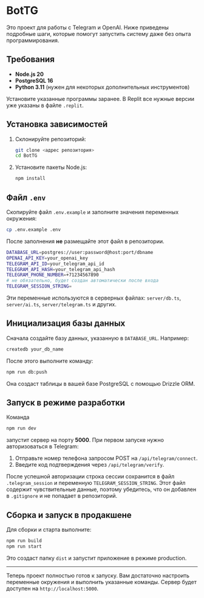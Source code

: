 # BotTG

Это проект для работы с Telegram и OpenAI. Ниже приведены подробные шаги, которые помогут запустить систему даже без опыта программирования.

## Требования

- **Node.js 20**
- **PostgreSQL 16**
- **Python 3.11** (нужен для некоторых дополнительных инструментов)

Установите указанные программы заранее. В Replit все нужные версии уже указаны в файле `.replit`.

## Установка зависимостей

1. Склонируйте репозиторий:
   ```bash
   git clone <адрес репозитория>
   cd BotTG
   ```
2. Установите пакеты Node.js:
   ```bash
   npm install
   ```

## Файл `.env`

Скопируйте файл `.env.example` и заполните значения переменных окружения:

```bash
cp .env.example .env
```

После заполнения **не** размещайте этот файл в репозитории.

```bash
DATABASE_URL=postgres://user:password@host:port/dbname
OPENAI_API_KEY=your_openai_key
TELEGRAM_API_ID=your_telegram_api_id
TELEGRAM_API_HASH=your_telegram_api_hash
TELEGRAM_PHONE_NUMBER=+71234567890
# не обязательно, будет создан автоматически после входа
TELEGRAM_SESSION_STRING=
```

Эти переменные используются в серверных файлах: `server/db.ts`, `server/ai.ts`, `server/telegram.ts` и других.

## Инициализация базы данных

Сначала создайте базу данных, указанную в `DATABASE_URL`. Например:
```bash
createdb your_db_name
```
После этого выполните команду:
```bash
npm run db:push
```
Она создаст таблицы в вашей базе PostgreSQL с помощью Drizzle ORM.

## Запуск в режиме разработки

Команда
```bash
npm run dev
```
запустит сервер на порту **5000**. При первом запуске нужно авторизоваться в Telegram:
1. Отправьте номер телефона запросом POST на `/api/telegram/connect`.
2. Введите код подтверждения через `/api/telegram/verify`.

После успешной авторизации строка сессии сохранится в файл `.telegram_session` и переменную `TELEGRAM_SESSION_STRING`.
Этот файл содержит чувствительные данные, поэтому убедитесь, что он добавлен в `.gitignore` и не попадает в репозиторий.

## Сборка и запуск в продакшене

Для сборки и старта выполните:
```bash
npm run build
npm run start
```

Это создаст папку `dist` и запустит приложение в режиме production.

---
Теперь проект полностью готов к запуску. Вам достаточно настроить переменные окружения и выполнить указанные команды. Сервер будет доступен на `http://localhost:5000`.
